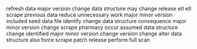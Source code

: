 refresh data major version change data structure may change release etl etl scrape previous data reduce unnecessary work major minor version included seed data file identify change data structure consequence major minor version change scrape pharmacy occur assumed data structure change identified major minor version change version change alter data structure also force scrape patch release perform full scan